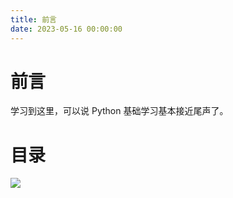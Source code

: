 ```yaml
---
title: 前言
date: 2023-05-16 00:00:00
---
```


# 前言 #

学习到这里，可以说 Python 基础学习基本接近尾声了。

# 目录 #

![](https://minio.testwn.com/img/blog/168425332114852.png)
